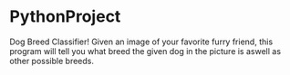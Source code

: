 # PythonProject
Dog Breed Classifier! Given an image of your favorite furry friend, this program will tell you what breed the given dog in the picture is aswell as other possible breeds.
